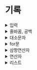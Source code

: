 # 기록

<details>
<summary>입력</summary>
<div>

input은 입력된 값을 **문자열**로 인식해준다.

입력된 값을 정수형으로 바꾸고 싶다 **int** 함수를 이용한다.

```python
a = int(input("입력: "))
```

입력값을 두 개 이상으로 구분할 때 **split** 함수를 이용한다.

```python
a = input("입력: ").split()
```

그러나 int 함수는 리스트를 정수형으로 바꾸지 못한다. 이 때 map 함수를 사용한다.

```python
a = map(int, input("입력: ").split())
```

</div>
</details>

<details>
<summary>줄바꿈, 공백</summary>
<div>

**줄바꿈**

파이썬에서 줄바꿈 **\n**

줄바꿈 없이 출력하고 싶다면

```python
print("Hello", end=" ")
print("World")
```

---

**공백**

**strip** 함수는 문자열 내에서 원하는 문자열 또는 공백을 모두 제거한다.

```python
string = "    seulhee   "
print(string.strip())

# "seulhee"
```

</div>
</details>

<details>
<summary>대소문자</summary>
<div>

**대문자**

```python
str.upper()
```

**소문자**

```python
str.lower()
```

**대문자 있는지 확인**

```python
str.isupper()
```

**대소문자 상호 전환**

```python
str.swapcase()
```

</div>
</details>

<details>
<summary>for문</summary>
<div>

데이터의 길이만큼 반복

```python
len(변수명)
```

</div>
</details>

<details>
<summary>삼항연산자</summary>
<div>

```python
[값1] if [조건문] else [값2]
```

</div>
</details>

<details>
<summary>연산자</summary>
<div>

**나누기 연산자**

몫
//

나머지
%

**or 연산자**

파이썬에서 or 연산자는 **or**

```python
if (a == b or c == a):
```

</div>
</details>

<details>
<summary>리스트</summary>
<div>

비어있는 리스트

```python
empty = list()
```

</div>
</details>
